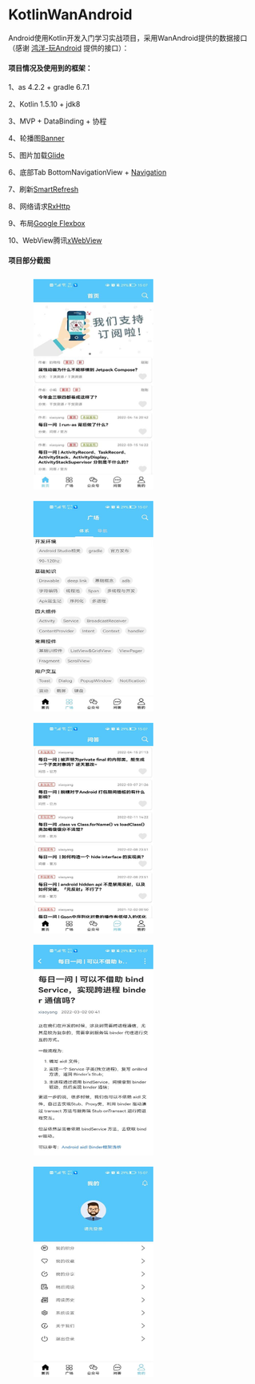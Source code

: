 # KotlinWanAndroid
Android使用Kotlin开发入门学习实战项目，采用WanAndroid提供的数据接口（感谢 [鸿洋-玩Android](https://www.wanandroid.com/) 提供的接口）：

#### 项目情况及使用到的框架：

1、as 4.2.2 + gradle 6.7.1

2、Kotlin 1.5.10 + jdk8

3、MVP + DataBinding + 协程

4、轮播图[Banner](https://github.com/youth5201314/banner)

5、图片加载[Glide](https://github.com/bumptech/glide)

6、底部Tab BottomNavigationView + [Navigation](https://developer.android.google.cn/jetpack/androidx/releases/navigation)

7、刷新[SmartRefresh](https://github.com/scwang90/SmartRefreshLayout)

8、网络请求[RxHttp](https://github.com/liujingxing/rxhttp)

9、布局[Google Flexbox](https://github.com/google/flexbox-layout)

10、WebView腾讯[xWebView](https://x5.tencent.com/tbs/technical.html#/)

#### 项目部分截图

<figure>
    <img src="./image/5.jpg" width="240" height="420" style="padding: 10px"/>
    <img src="./image/3.jpg" width="240" height="420" style="padding: 10px"/>
    <img src="./image/4.jpg" width="240" height="420" style="padding: 10px"/>
    <img src="./image/2.jpg" width="240" height="420" style="padding: 10px"/>
    <img src="./image/1.jpg" width="240" height="420" style="padding: 10px"/>
</figure>

